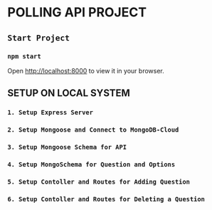 # POLLING API PROJECT

## `Start Project`

### `npm start`

Open [http://localhost:8000](http://localhost:8000) to view it in your browser.

## SETUP ON LOCAL SYSTEM

### `1. Setup Express Server`
### `2. Setup Mongoose and Connect to MongoDB-Cloud`
### `3. Setup Mongoose Schema for API`
### `4. Setup MongoSchema for Question and Options`
### `5. Setup Contoller and Routes for Adding Question`
### `6. Setup Contoller and Routes for Deleting a Question`
